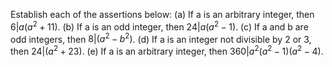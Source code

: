 Establish each of the assertions below:
    (a) If a is an arbitrary integer, then $6 | a(a^2 + 11)$.
    (b) If a is an odd integer, then $24 | a(a^2 - 1)$.
    (c) If a and b are odd integers, then $8 | (a^2 - b^2)$.
    (d) If a is an integer not divisible by 2 or 3, then $24 | ( a^2 + 23)$.
    (e) If a is an arbitrary integer, then $360 | a^2 (a^2 - 1)(a^2 - 4)$.